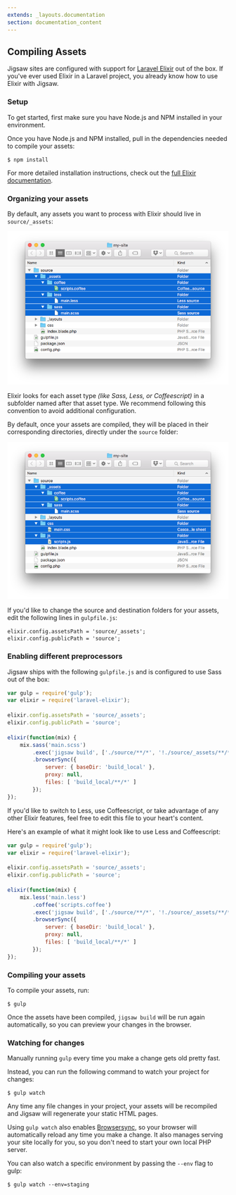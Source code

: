 ```yaml
---
extends: _layouts.documentation
section: documentation_content
---
```


## Compiling Assets

Jigsaw sites are configured with support for [Laravel Elixir](https://laravel.com/docs/5.2/elixir) out of the box. If you've ever used Elixir in a Laravel project, you already know how to use Elixir with Jigsaw.

### Setup

To get started, first make sure you have Node.js and NPM installed in your environment.

Once you have Node.js and NPM installed, pull in the dependencies needed to compile your assets:

```
$ npm install
```

For more detailed installation instructions, check out the [full Elixir documentation](https://laravel.com/docs/5.2/elixir#installation).

### Organizing your assets

By default, any assets you want to process with Elixir should live in `source/_assets`:

![Asset directory structure](../../img/asset-directory-structure.png)

Elixir looks for each asset type _(like Sass, Less, or Coffeescript)_ in a subfolder named after that asset type. We recommend following this convention to avoid additional configuration.

By default, once your assets are compiled, they will be placed in their corresponding directories, directly under the `source` folder:

![Compiled assets directory structure](../../img/compiled-assets-directory-structure.png)

If you'd like to change the source and destination folders for your assets, edit the following lines in `gulpfile.js`:

```
elixir.config.assetsPath = 'source/_assets';
elixir.config.publicPath = 'source';
```

### Enabling different preprocessors

Jigsaw ships with the following `gulpfile.js` and is configured to use Sass out of the box:

```js
var gulp = require('gulp');
var elixir = require('laravel-elixir');

elixir.config.assetsPath = 'source/_assets';
elixir.config.publicPath = 'source';

elixir(function(mix) {
    mix.sass('main.scss')
        .exec('jigsaw build', ['./source/**/*', '!./source/_assets/**/*'])
        .browserSync({
            server: { baseDir: 'build_local' },
            proxy: null,
            files: [ 'build_local/**/*' ]
        });
});
```

If you'd like to switch to Less, use Coffeescript, or take advantage of any other Elixir features, feel free to edit this file to your heart's content.

Here's an example of what it might look like to use Less and Coffeescript:

```js
var gulp = require('gulp');
var elixir = require('laravel-elixir');

elixir.config.assetsPath = 'source/_assets';
elixir.config.publicPath = 'source';

elixir(function(mix) {
    mix.less('main.less')
        .coffee('scripts.coffee')
        .exec('jigsaw build', ['./source/**/*', '!./source/_assets/**/*'])
        .browserSync({
            server: { baseDir: 'build_local' },
            proxy: null,
            files: [ 'build_local/**/*' ]
        });
});
```

### Compiling your assets

To compile your assets, run:

```
$ gulp
```

Once the assets have been compiled, `jigsaw build` will be run again automatically, so you can preview your changes in the browser.

### Watching for changes

Manually running `gulp` every time you make a change gets old pretty fast.

Instead, you can run the following command to watch your project for changes:

```
$ gulp watch
```

Any time any file changes in your project, your assets will be recompiled and Jigsaw will regenerate your static HTML pages.

Using `gulp watch` also enables [Browsersync](https://www.browsersync.io/), so your browser will automatically reload any time you make a change. It also manages serving your site locally for you, so you don't need to start your own local PHP server.

You can also watch a specific environment by passing the `--env` flag to gulp:

```
$ gulp watch --env=staging
```
